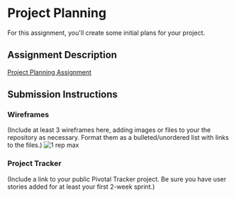 # Project Planning
For this assignment, you'll create some initial plans for your project.

## Assignment Description
[Project Planning Assignment](https://education.launchcode.org/liftoff/assignments/planning/)

## Submission Instructions

### Wireframes

(Include at least 3 wireframes here, adding images or files to your the repository as necessary. Format them as a bulleted/unordered list with links to the files.)
![1 rep max](Pictures/wireframe/1rm.jpg)
### Project Tracker

(Include a link to your public Pivotal Tracker project. Be sure you have user stories added for at least your first 2-week sprint.)
